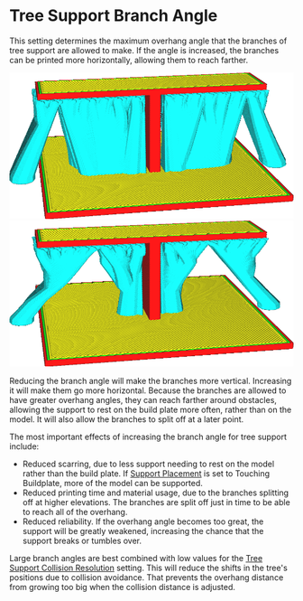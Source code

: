 Tree Support Branch Angle
====
This setting determines the maximum overhang angle that the branches of tree support are allowed to make. If the angle is increased, the branches can be printed more horizontally, allowing them to reach farther.

<!--screenshot {
"image_path": "support_tree_angle_20.png",
"models": [{"script": "over_t.scad"}],
"camera_position": [-23, 124, 45],
"settings": {
    "support_enable": true,
    "support_structure": "tree",
    "support_tree_collision_resolution": 0.02,
    "support_tree_angle": 20
},
"colours": 64
}-->
<!--screenshot {
"image_path": "support_tree_angle_40.png",
"models": [{"script": "over_t.scad"}],
"camera_position": [-23, 124, 45],
"settings": {
    "support_enable": true,
    "support_structure": "tree",
    "support_tree_collision_resolution": 0.02,
    "support_tree_angle": 40
},
"colours": 64
}-->
![A branch angle of 20°](images/support_tree_angle_20.png)
![A branch angle of 40°](images/support_tree_angle_40.png)

Reducing the branch angle will make the branches more vertical. Increasing it will make them go more horizontal. Because the branches are allowed to have greater overhang angles, they can reach farther around obstacles, allowing the support to rest on the build plate more often, rather than on the model. It will also allow the branches to split off at a later point.

The most important effects of increasing the branch angle for tree support include:
* Reduced scarring, due to less support needing to rest on the model rather than the build plate. If [Support Placement](../support/support_type.md) is set to Touching Buildplate, more of the model can be supported.
* Reduced printing time and material usage, due to the branches splitting off at higher elevations. The branches are split off just in time to be able to reach all of the overhang.
* Reduced reliability. If the overhang angle becomes too great, the support will be greatly weakened, increasing the chance that the support breaks or tumbles over.

Large branch angles are best combined with low values for the [Tree Support Collision Resolution](support_tree_collision_resolution.md) setting. This will reduce the shifts in the tree's positions due to collision avoidance. That prevents the overhang distance from growing too big when the collision distance is adjusted.